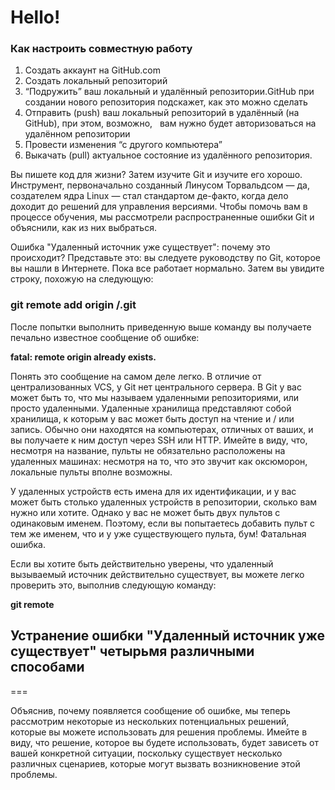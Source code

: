 Hello!
===
### Как настроить совместную работу

1. Создать аккаунт на GitHub.com
2. Создать локальный репозиторий
3. “Подружить” ваш локальный и удалённый репозитории.GitHub при создании нового репозитория подскажет, как это можно сделать
4. Отправить (push) ваш локальный репозиторий в удалённый (на GitHub), при этом, возможно,  
вам нужно будет авторизоваться на удалённом репозитории
5. Провести изменения “с другого компьютера”
6. Выкачать (pull) актуальное состояние из удалённого репозитория.

Вы пишете код для жизни? Затем изучите Git и изучите его хорошо. Инструмент, первоначально созданный Линусом Торвальдсом — да, создателем ядра Linux — стал стандартом де-факто, когда дело доходит до решений для управления версиями. Чтобы помочь вам в процессе обучения, мы рассмотрели распространенные ошибки Git и объяснили, как из них выбраться.

Ошибка "Удаленный источник уже существует": почему это происходит?
Представьте это: вы следуете руководству по Git, которое вы нашли в Интернете. Пока все работает нормально. Затем вы увидите строку, похожую на следующую:

### git remote add origin <SOME-URL>/<SOME-REPOSITORY-NAME>.git

После попытки выполнить приведенную выше команду вы получаете печально известное сообщение об ошибке:

__fatal: remote origin already exists.__

Понять это сообщение на самом деле легко. В отличие от централизованных VCS, у Git нет центрального сервера. В Git у вас может быть то, что мы называем удаленными репозиториями, или просто удаленными. Удаленные хранилища представляют собой хранилища, к которым у вас может быть доступ на чтение и / или запись. Обычно они находятся на компьютерах, отличных от ваших, и вы получаете к ним доступ через SSH или HTTP. Имейте в виду, что, несмотря на название, пульты не обязательно расположены на удаленных машинах: несмотря на то, что это звучит как оксюморон, локальные пульты вполне возможны.


У удаленных устройств есть имена для их идентификации, и у вас может быть столько удаленных устройств в репозитории, сколько вам нужно или хотите. Однако у вас не может быть двух пультов с одинаковым именем. Поэтому, если вы попытаетесь добавить пульт с тем же именем, что и у уже существующего пульта, бум! Фатальная ошибка.

Если вы хотите быть действительно уверены, что удаленный вызываемый источник действительно существует, вы можете легко проверить это, выполнив следующую команду:

__git remote__
  
## __Устранение ошибки "Удаленный источник уже существует" четырьмя различными способами__
===

Объяснив, почему появляется сообщение об ошибке, мы теперь рассмотрим некоторые из нескольких потенциальных решений, которые вы можете использовать для решения проблемы. Имейте в виду, что решение, которое вы будете использовать, будет зависеть от вашей конкретной ситуации, поскольку существует несколько различных сценариев, которые могут вызвать возникновение этой проблемы.


